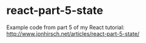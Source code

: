# react-part-5-state
Example code from part 5 of my React tutorial: http://www.jonhirsch.net/articles/react-part-5-state/
